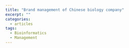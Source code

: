 ```yaml
---
title: "Brand management of Chinese biology company"
excerpt: ""
categories:
  - articles
tags:
  - Bioinformatics
  - Management
---
```



